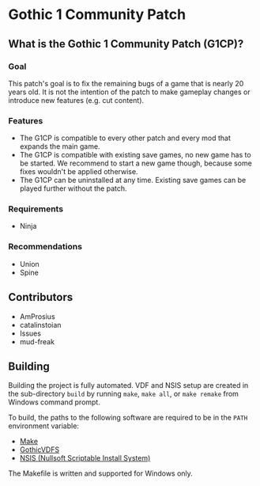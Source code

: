 # Gothic 1 Community Patch
## What is the Gothic 1 Community Patch (G1CP)?
### Goal
This patch's goal is to fix the remaining bugs of a game that is nearly 20 years old. It is not the intention of the patch to make gameplay changes or introduce new features (e.g. cut content).

### Features 
* The G1CP is compatible to every other patch and every mod that expands the main game.
* The G1CP is compatible with existing save games, no new game has to be started. We recommend to start a new game though, because some fixes wouldn't be applied otherwise.
* The G1CP can be uninstalled at any time. Existing save games can be played further without the patch.

### Requirements 
* Ninja 

### Recommendations 
* Union 
* Spine 

## Contributors
* AmProsius
* catalinstoian
* Issues
* mud-freak

## Building
Building the project is fully automated. VDF and NSIS setup are created in the sub-directory `build` by running `make`, `make all`, or `make remake` from Windows command prompt.

To build, the paths to the following software are required to be in the `PATH` environment variable:

 - [Make](http://gnuwin32.sourceforge.net/packages/make.htm)
 - [GothicVDFS](http://www.bendlins.de/nico/gothic2/)
 - [NSIS (Nullsoft Scriptable Install System)](https://nsis.sourceforge.io/)

The Makefile is written and supported for Windows only.
